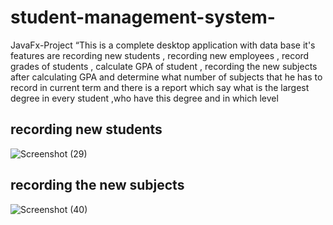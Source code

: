 # student-management-system-
JavaFx-Project “This is a complete desktop application with data base it's features are recording new students , recording new employees , record grades of students , calculate GPA of student , recording the new subjects after calculating GPA and determine what number of subjects that he has to record in current term and there is a report which say what is the largest degree in every student ,who have this degree and in which level
 ## recording new students
![Screenshot (29)](https://user-images.githubusercontent.com/102131731/197941707-37c565f5-6633-4865-92cd-4b668fe78178.png)
## recording the new subjects
![Screenshot (40)](https://user-images.githubusercontent.com/102131731/197942227-a05edebe-dcc9-4d3d-9848-d4c08adddaa4.png)
